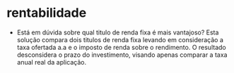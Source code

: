 # rentabilidade

- Está em dúvida sobre qual titulo de renda fixa é mais vantajoso?
Esta solução compara dois titulos de renda fixa levando em consideração a taxa ofertada a.a e o imposto de renda sobre o rendimento.
O resultado desconsidera o prazo do investimento, visando apenas comparar a taxa anual real da aplicação.
